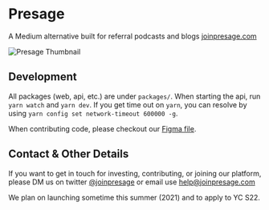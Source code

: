 # Presage

A Medium alternative built for referral podcasts and blogs [joinpresage.com](https://joinpresage.com)

![Presage Thumbnail](thumbnail.png)

## Development

All packages (web, api, etc.) are under `packages/`. When starting the api, run `yarn watch` and `yarn dev`.
If you get time out on `yarn`, you can resolve by using `yarn config set network-timeout 600000 -g`.

When contributing code, please checkout our [Figma file](https://www.figma.com/file/8O8nAnBDlmW5GTD7cu68QT/presage).

## Contact & Other Details

If you want to get in touch for investing, contributing, or joining our platform, please DM us on twitter [@joinpresage](https://twitter.com/joinpresage) or email use [help@joinpresage.com](mailto:help@joinpresage.com)

We plan on launching sometime this summer (2021) and to apply to YC S22.